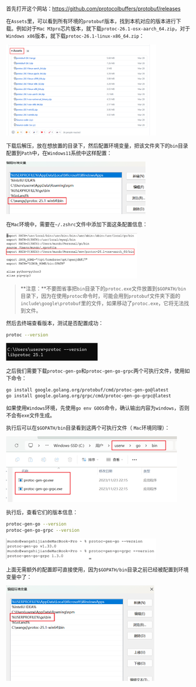 首先打开这个网站：https://github.com/protocolbuffers/protobuf/releases

在`Assets`里，可以看到所有环境的`protobuf`版本，找到本机对应的版本进行下载。例如对于`Mac M3pro`芯片版本，就下载`protoc-26.1-osx-aarch_64.zip`，对于`Windows x86`版本，就下载`protoc-26.1-linux-x86_64.zip`：

<img src="image/image-20240730161113596.png" alt="image-20240730161113596" style="zoom:40%;" />

下载后解压，放在想放置的目录下，然后配置环境变量，把该文件夹下的`bin`目录配置到`Path`中，在`Windows11`系统中这样配置：

<img src="image/image-20231121184507179.png" alt="image-20231121184507179" style="zoom:50%;" />

在`Mac`环境中，需要在`~/.zshrc`文件中添加下面这条配置信息：

<img src="image/image-20250307190207268.png" alt="image-20250307190207268" style="zoom:35%;" />

> **注意：**不要图省事把`bin`目录下的`protoc.exe`文件放置到`$GOPATH/bin`目录下，因为在使用`protoc`命令时，可能会用到`protobuf`文件夹下面的`include\google\protobuf`里的文件，如果移动了`protoc.exe`，它将无法找到文件。

然后去终端查看版本，测试是否配置成功：

```sh
protoc --version
```

<img src="image/image-20231121184525107.png" alt="image-20231121184525107" style="zoom:50%;" />

之后我们需要下载`protoc-gen-go`和`protoc-gen-go-grpc`两个可执行文件，使用如下命令：

```sh
go install google.golang.org/protobuf/cmd/protoc-gen-go@latest
go install google.golang.org/grpc/cmd/protoc-gen-go-grpc@latest
```

如果使用`Windows`环境，先使用`go env GOOS`命令，确认输出内容为`windows`，否则不会有`exe`文件生成。

执行后可以在`$GOPATH/bin`目录看到这两个可执行文件（ `Mac`环境同理）：

<img src="image/image-20231123223809080.png" alt="image-20231123223809080" style="zoom:50%;" />

执行后，查看它们的版本信息：

```sh
protoc-gen-go --version
protoc-gen-go-grpc --version
```

<img src="image/image-20240408221056778.png" alt="image-20240408221056778" style="zoom: 40%;" />

上面无需额外的配置即可直接使用，因为`$GOPATH/bin`目录之前已经被配置到环境变量中了：

<img src="image/image-20231123235250821.png" alt="image-20231123235250821" style="zoom:50%;" />

